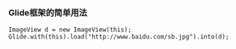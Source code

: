 ### Glide框架的简单用法

```
ImageView d = new ImageView(this);
Glide.with(this).load("http://www.baidu.com/sb.jpg").into(d);
```

